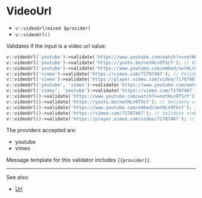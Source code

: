 # VideoUrl

- `v::videoUrl(mixed $provider)`
- `v::videoUrl()`

Validates if the input is a video url value:

```php
v::videoUrl('youtube')->validate('https://www.youtube.com/watch?v=netHLn9TScY'); // Validate video url using youtube provider
v::videoUrl('youtube')->validate('https://youtu.be/netHLn9TScY'); // Validate video url using youtube provider
v::videoUrl('youtube')->validate('https://www.youtube.com/embed/netHLn9TScY'); // Validate video url using youtube provider
v::videoUrl('vimeo')->validate('https://vimeo.com/71787467'); // Validate video url using vimeo provider
v::videoUrl('vimeo')->validate('https://player.vimeo.com/video/71787467'); // Validate video url using vimeo provider
v::videoUrl('youtube', 'vimeo')->validate('https://www.youtube.com/watch?v=netHLn9TScY'); // Validate video url using (youtube, vimeo) providers
v::videoUrl('vimeo', 'youtube')->validate('https://vimeo.com/71787467'); // Validate video url using (vimeo, youtube) providers
v::videoUrl()->validate('https://www.youtube.com/watch?v=netHLn9TScY'); // Validate video url using all providers
v::videoUrl()->validate('https://youtu.be/netHLn9TScY'); // Validate video url using all providers
v::videoUrl()->validate('https://www.youtube.com/embed/netHLn9TScY'); // Validate video url using all providers
v::videoUrl()->validate('https://vimeo.com/71787467'); // Validate video url using all providers
v::videoUrl()->validate('https://player.vimeo.com/video/71787467'); // Validate video url using all providers
```

The providers accepted are:

- youtube
- vimeo

Message template for this validator includes `{{provider}}`.


***
See also:

  * [Url](Url.md)
